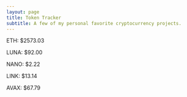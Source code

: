 ```yaml
---
layout: page
title: Token Tracker
subtitle: A few of my personal favorite cryptocurrency projects.
---
```


<!--BEGINCRYPTOINPUT-->
ETH: $2573.03

LUNA: $92.00

NANO: $2.22

LINK: $13.14

AVAX: $67.79

<!--ENDCRYPTOINPUT-->
